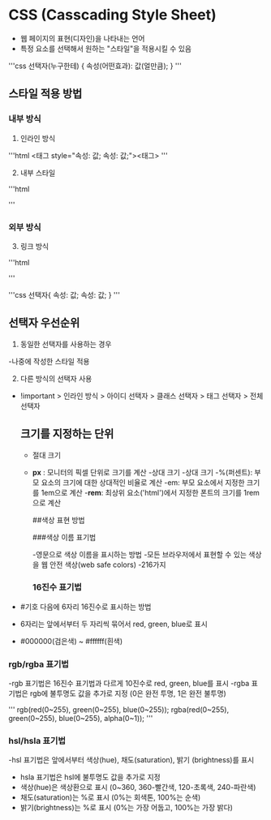 # CSS (Casscading Style Sheet)

- 웹 페이지의 표현(디자인)을 나타내는 언어
- 특정 요소를 선택해서 원하는 "스타일"을 적용시킬 수 있음

'''css
선택자(누구한테) {
속성(어떤효과): 값(얼만큼);
}
'''

## 스타일 적용 방법

### 내부 방식

1. 인라인 방식

'''html
<태그 style="속성: 값; 속성: 값;"><태그>
'''

2. 내부 스타일

'''html

<head>
<style>
선택자 {
    속성:값;
    속성:값;
}
    </style>

</head>
'''

### 외부 방식

3. 링크 방식

'''html

<head>
<link rel="stylesheet" type="text/css" href="style.css"/>
</head>
'''

'''css
선택자{
속성: 값;
속성: 값;
}
'''

## 선택자 우선순위

1. 동일한 선택자를 사용하는 경우

-나중에 작성한 스타일 적용

2. 다른 방식의 선택자 사용

- !important > 인라인 방식 > 아이디 선택자 > 클래스 선택자 >
  태그 선택자 > 전체 선택자

  ## 크기를 지정하는 단위

  - 절대 크기
  - **px** : 모니터의 픽셀 단위로 크기를 계산 -상대 크기 -상대 크기
    -%(퍼센트): 부모 요소의 크기에 대한 상대적인 비율로 계산
    -em: 부모 요소에서 지정한 크기를 1em으로 계산 -**rem**: 최상위 요소('html')에서 지정한 폰트의 크기를
    1rem으로 계산

    ##색상 표현 방법

    ###색상 이름 표기법

    -영문으로 색상 이름을 표시하는 방법 -모든 브라우저에서 표현할 수 있는 색상을 웹 안전 색상(web
    safe colors)
    -216가지

    ### 16진수 표기법

- #기호 다음에 6자리 16진수로 표시하는 방법
- 6자리는 앞에서부터 두 자리씩 묶어서 red, green, blue로 표시
- #000000(검은색) ~ #ffffff(흰색)

### rgb/rgba 표기법

-rgb 표기법은 16진수 표기법과 다르게 10진수로 red, green, blue를 표시
-rgba 표기법은 rgb에 불투명도 값을 추가로 지정 (0은 완전 투명,
1은 완전 불투명)

'''
rgb(red(0~255), green(0~255), blue(0~255));
rgba(red(0~255), green(0~255), blue(0~255), alpha(0~1));
'''

### hsl/hsla 표기법

-hsl 표기법은 앞에서부터 색상(hue), 채도(saturation), 밝기
(brightness)를 표시

- hsla 표기법은 hsl에 불투명도 값을 추가로 지정
- 색상(hue)은 색상환으로 표시 (0~360, 360-빨간색, 120-초록색,
  240-파란색)
- 채도(saturation)는 %로 표시 (0%는 회색톤, 100%는 순색)
- 밝기(brightness)는 %로 표시 (0%는 가장 어둡고, 100%는 가장 밝다)
